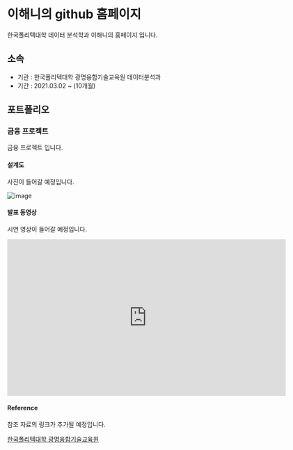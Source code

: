 # 이해니의 github 홈페이지

한국폴리텍대학 데이터 분석학과 이해니의 홈페이지 입니다.

## 소속

- 기관 : 한국폴리텍대학 광명융합기술교육원 데이터분석과
- 기간 : 2021.03.02 ~ (10개월)

## 포트폴리오

### 금융 프로젝트

금융 프로젝트 입니다.

#### 설계도

사진이 들어갈 예정입니다.

![image](https://user-images.githubusercontent.com/77392444/109828243-ce5fae80-7c7f-11eb-9ed0-7fe4298906f1.png)

#### 발표 동영상

시연 영상이 들어갈 예정입니다.

<iframe id="ytplayer" type="text/html" width="640" height="360"
  src="https://www.youtube.com/embed/reOGfxYJre0"
  frameborder="0"></iframe>

#### Reference

참조 자료의 링크가 추가될 예정입니다.

[한국폴리텍대학 광명융합기술교육원](https://www.kopo.ac.kr/gm/index.do)
